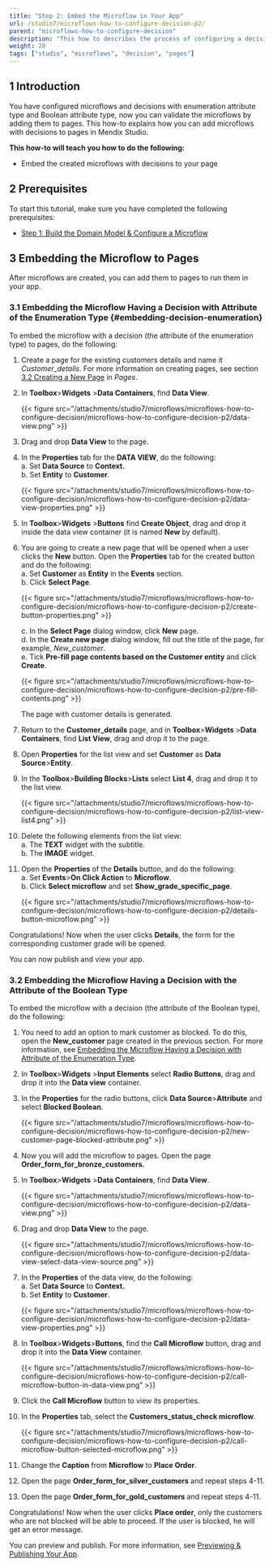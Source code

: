 ```yaml
---
title: "Step 2: Embed the Microflow in Your App"
url: /studio7/microflows-how-to-configure-decision-p2/
parent: "microflows-how-to-configure-decision"
description: "This how to describes the process of configuring a decision in in Mendix Studio."
weight: 20
tags: ["studio", "microflows", "decision", "pages"]
---
```


## 1 Introduction 

You have configured microflows and decisions with enumeration attribute type and Boolean attribute type, now you can validate the microflows by adding them to pages. This how-to explains how you can add microflows with decisions to pages in Mendix Studio. 

**This how-to will teach you how to do the following:**

* Embed the created microflows with decisions to your page

## 2 Prerequisites 

To start this tutorial, make sure you have completed the following prerequisites:

* [Step 1: Build the Domain Model & Configure a Microflow](/studio7/microflows-how-to-configure-decision-p1/)

## 3 Embedding the Microflow to Pages   

After microflows are created, you can add them to pages to run them in your app. 

### 3.1 Embedding the Microflow Having a Decision with Attribute of the Enumeration Type {#embedding-decision-enumeration} 

To embed the microflow with a decision (the attribute of the enumeration type) to pages, do the following:

1. Create a page for the existing customers details and name it *Customer_details*. For more information on creating pages, see section [3.2 Creating a New Page](/studio7/page-editor/) in *Pages*.
2.  In **Toolbox**>**Widgets** >**Data Containers**, find **Data View**.

    {{< figure src="/attachments/studio7/microflows/microflows-how-to-configure-decision/microflows-how-to-configure-decision-p2/data-view.png" >}}

3. Drag and drop **Data View** to the page.
4.  In the **Properties** tab for the **DATA VIEW**, do the following:<br/> 
    a. Set **Data Source** to **Context.**<br/>
    b. Set **Entity** to **Customer**.

    {{< figure src="/attachments/studio7/microflows/microflows-how-to-configure-decision/microflows-how-to-configure-decision-p2/data-view-properties.png" >}}

5. In **Toolbox**>**Widgets** >**Buttons** find **Create Object**, drag and drop it inside the data view container (it is named **New** by default).
6.  You are going to create a new page that will be opened when a user clicks the **New** button. Open the **Properties** tab for the created button and do the following:<br/>
    a. Set **Customer** as **Entity** in the **Events** section.<br/>
    b. Click **Select Page**.<br/>

    {{< figure src="/attachments/studio7/microflows/microflows-how-to-configure-decision/microflows-how-to-configure-decision-p2/create-button-properties.png" >}} <br/>

    c. In the **Select Page** dialog window, click **New** page.<br/>
    d. In the **Create new page** dialog window, fill out the title of the page, for example, *New_customer*. <br/>
    e. Tick **Pre-fill page contents based on the Customer entity** and click **Create**.

    {{< figure src="/attachments/studio7/microflows/microflows-how-to-configure-decision/microflows-how-to-configure-decision-p2/pre-fill-contents.png" >}} 

    The page with customer details is generated.
7. Return to the **Customer_details** page, and in **Toolbox**>**Widgets** >**Data Containers**, find **List View**, drag and drop it to the page.
8. Open **Properties** for the list view and set **Customer** as **Data Source**>**Entity**.
9.  In the **Toolbox**>**Building Blocks**>**Lists** select **List 4**, drag and drop it to the list view. 

    {{< figure src="/attachments/studio7/microflows/microflows-how-to-configure-decision/microflows-how-to-configure-decision-p2/list-view-list4.png" >}} 

10. Delete the following elements from the list view:<br/>
    a. The **TEXT** widget with the subtitle. <br/>
    b. The **IMAGE** widget.<br/>
11. Open the **Properties** of the **Details** button, and do the following:<br/>
    a. Set **Events**>**On Click Action** to **Microflow**.<br/>
    b. Click **Select microflow** and set **Show_grade_specific_page**.

    {{< figure src="/attachments/studio7/microflows/microflows-how-to-configure-decision/microflows-how-to-configure-decision-p2/details-button-microflow.png" >}} 

Congratulations! Now when the user clicks **Details**, the form for the corresponding customer grade will be opened. 

You can now publish and view your app.

### 3.2 Embedding the Microflow Having a Decision with the Attribute of the Boolean Type 

To embed the microflow with a decision (the attribute of the Boolean type), do the following:

1. You need to add an option to mark customer as blocked. To do this, open the **New_customer** page created in the previous section. For more information, see [Embedding the Microflow Having a Decision with Attribute of the Enumeration Type](#embedding-decision-enumeration).
2. In **Toolbox**>**Widgets** >**Input Elements** select **Radio Buttons**, drag and drop it into the **Data view** container.
3.  In the **Properties** for the radio buttons, click **Data Source**>**Attribute** and select **Blocked Boolean**. 

    {{< figure src="/attachments/studio7/microflows/microflows-how-to-configure-decision/microflows-how-to-configure-decision-p2/new-customer-page-blocked-attribute.png" >}}

4. Now you will add the microflow to pages. Open the page **Order_form_for_bronze_customers.**
5.  In **Toolbox**>**Widgets** >**Data Containers**, find **Data View**. 

    {{< figure src="/attachments/studio7/microflows/microflows-how-to-configure-decision/microflows-how-to-configure-decision-p2/data-view.png" >}}

6.  Drag and drop **Data View** to the page.

    {{< figure src="/attachments/studio7/microflows/microflows-how-to-configure-decision/microflows-how-to-configure-decision-p2/data-view-select-data-view-source.png" >}}

7.  In the **Properties** of the data view, do the following:<br/>
    a. Set **Data Source** to **Context.**<br/>
    b. Set **Entity** to **Customer**.

    {{< figure src="/attachments/studio7/microflows/microflows-how-to-configure-decision/microflows-how-to-configure-decision-p2/data-view-properties.png" >}}

8.  In **Toolbox**>**Widgets**>**Buttons**, find the **Call Microflow** button, drag and drop it into the **Data View** container. 

    {{< figure src="/attachments/studio7/microflows/microflows-how-to-configure-decision/microflows-how-to-configure-decision-p2/call-microflow-button-in-data-view.png" >}}

9. Click the **Call Microflow** button to view its properties. 
10. In the **Properties** tab, select the **Customers_status_check microflow**. 

    {{< figure src="/attachments/studio7/microflows/microflows-how-to-configure-decision/microflows-how-to-configure-decision-p2/call-microflow-button-selected-microflow.png" >}}

11. Change the **Caption** from **Microflow** to **Place Order**. 
12. Open the page **Order_form_for_silver_customers** and repeat steps 4-11.
13. Open the page **Order_form_for_gold_customers** and repeat steps 4-11.

Congratulations! Now when the user clicks **Place order**, only the customers who are not blocked will be able to proceed. If the user is blocked, he will get an error message. 

You can preview and publish. For more information, see [Previewing & Publishing Your App](/studio7/publishing-app/).
